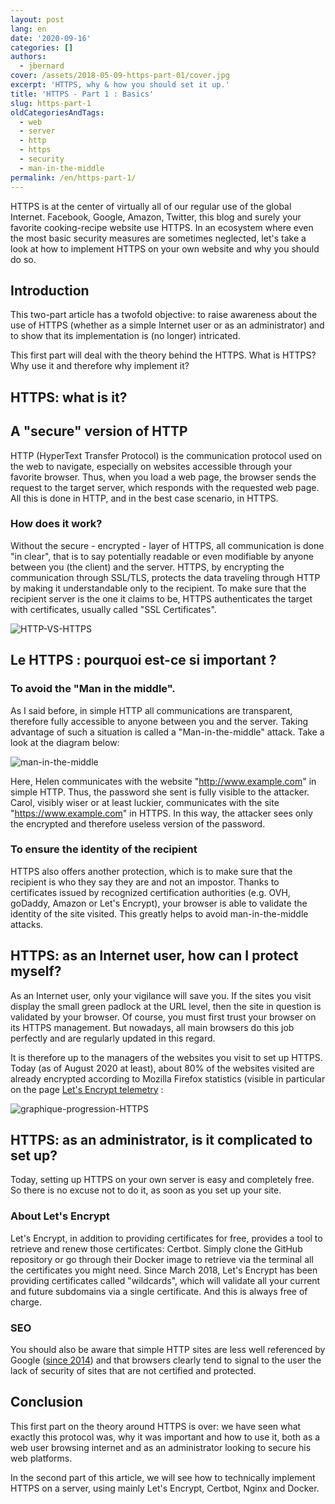 ```yaml
---
layout: post
lang: en
date: '2020-09-16'
categories: []
authors:
  - jbernard
cover: /assets/2018-05-09-https-part-01/cover.jpg
excerpt: 'HTTPS, why & how you should set it up.'
title: 'HTTPS - Part 1 : Basics'
slug: https-part-1
oldCategoriesAndTags:
  - web
  - server
  - http
  - https
  - security
  - man-in-the-middle
permalink: /en/https-part-1/
---
```


HTTPS is at the center of virtually all of our regular use of the global Internet. Facebook, Google, Amazon, Twitter, this blog and surely your favorite cooking-recipe website use HTTPS. In an ecosystem where even the most basic security measures are sometimes neglected, let's take a look at how to implement HTTPS on your own website and why you should do so.

## Introduction

This two-part article has a twofold objective: to raise awareness about the use of HTTPS (whether as a simple Internet user or as an administrator) and to show that its implementation is (no longer) intricated.

This first part will deal with the theory behind the HTTPS. What is HTTPS? Why use it and therefore why implement it?

## HTTPS: what is it?

## A "secure" version of HTTP

HTTP (HyperText Transfer Protocol) is the communication protocol used on the web to navigate, especially on websites accessible through your favorite browser. Thus, when you load a web page, the browser sends the request to the target server, which responds with the requested web page. All this is done in HTTP, and in the best case scenario, in HTTPS.

### How does it work?

Without the secure - encrypted - layer of HTTPS, all communication is done "in clear", that is to say potentially readable or even modifiable by anyone between you (the client) and the server. HTTPS, by encrypting the communication through SSL/TLS, protects the data traveling through HTTP by making it understandable only to the recipient. To make sure that the recipient server is the one it claims to be, HTTPS authenticates the target with certificates, usually called "SSL Certificates".

![HTTP-VS-HTTPS]({{site.baseurl}}/assets/2018-05-09-https-part-01/http-vs-https.png)


## Le HTTPS : pourquoi est-ce si important ?

### To avoid the "Man in the middle".

As I said before, in simple HTTP all communications are transparent, therefore fully accessible to anyone between you and the server. Taking advantage of such a situation is called a "Man-in-the-middle" attack. Take a look at the diagram below:

![man-in-the-middle]({{site.baseurl}}/assets/2018-05-09-https-part-01/man-in-the-middle.png)

Here, Helen communicates with the website "http://www.example.com" in simple HTTP. Thus, the password she sent is fully visible to the attacker. Carol, visibly wiser or at least luckier, communicates with the site "https://www.example.com" in HTTPS. In this way, the attacker sees only the encrypted and therefore useless version of the password.

### To ensure the identity of the recipient

HTTPS also offers another protection, which is to make sure that the recipient is who they say they are and not an impostor. Thanks to certificates issued by recognized certification authorities (e.g. OVH, goDaddy, Amazon or Let's Encrypt), your browser is able to validate the identity of the site visited. This greatly helps to avoid man-in-the-middle attacks.

## HTTPS: as an Internet user, how can I protect myself?

As an Internet user, only your vigilance will save you. If the sites you visit display the small green padlock at the URL level, then the site in question is validated by your browser. Of course, you must first trust your browser on its HTTPS management. But nowadays, all main browsers do this job perfectly and are regularly updated in this regard.

It is therefore up to the managers of the websites you visit to set up HTTPS. Today (as of August 2020 at least), about 80% of the websites visited are already encrypted according to Mozilla Firefox statistics (visible in particular on the page [Let's Encrypt telemetry](https://letsencrypt.org/stats/) :

![graphique-progression-HTTPS]({{site.baseurl}}/assets/2018-05-09-https-part-01/graph_HTTPS_use.png)


## HTTPS: as an administrator, is it complicated to set up?

Today, setting up HTTPS on your own server is easy and completely free. So there is no excuse not to do it, as soon as you set up your site.

### About Let's Encrypt

Let's Encrypt, in addition to providing certificates for free, provides a tool to retrieve and renew those certificates: Certbot. Simply clone the GitHub repository or go through their Docker image to retrieve via the terminal all the certificates you might need. Since March 2018, Let's Encrypt has been providing certificates called "wildcards", which will validate all your current and future subdomains via a single certificate. And this is always free of charge.

### SEO

You should also be aware that simple HTTP sites are less well referenced by Google ([since 2014](https://webmasters.googleblog.com/2014/08/https-as-ranking-signal.html)) and that browsers clearly tend to signal to the user the lack of security of sites that are not certified and protected.


## Conclusion

This first part on the theory around HTTPS is over: we have seen what exactly this protocol was, why it was important and how to use it, both as a web user browsing internet and as an administrator looking to secure his web platforms.

In the second part of this article, we will see how to technically implement HTTPS on a server, using mainly Let's Encrypt, Certbot, Nginx and Docker.
